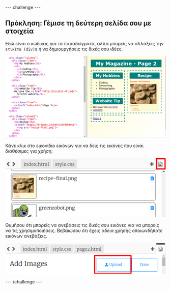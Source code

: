 \--- challenge \---

## Πρόκληση: Γέμισε τη δεύτερη σελίδα σου με στοιχεία

Εδώ είναι ο κώδικας για τα παραδείγματα, αλλά μπορείς να αλλάξεις την `ετικέτα (div)`s ή να δημιουργήσεις τις δικές σου ιδέες.

![screenshot](images/magazine-page2-challenge.png)

Κάνε κλικ στο εικονίδιο εικόνων για να δεις τις εικόνες που είναι διαθέσιμες για χρήση:

![screenshot](images/magazine-images.png)

Θυμήσου ότι μπορείς να ανεβάσεις τις δικές σου εικόνες για να μπορείς να τις χρησιμοποιήσεις. Βεβαιώσου ότι έχεις άδεια χρήσης οποιωνδήποτε εικόνων ανεβάζεις.

![screenshot](images/magazine-upload-images.png)

\--- /challenge \---